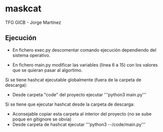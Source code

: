 # maskcat
TFG GICB - Jorge Martínez

## Ejecución
- En fichero exec.py descomentar comando ejecución dependiendo del sistema operativo.

- En fichero main.py modificar las variables (línea 6 a 15) con los valores que se quieran pasar al algortimo.

Si se tiene hashcat ejecutable globalmente (fuera de la carpeta de descarga):
- Desde carpeta "code" del proyecto ejecutar '''python3 main.py'''

Si se tiene que ejecutar hashcat desde la carpeta de descarga:
- Aconsejable copiar esta carpeta al interior del proyecto (no se sube poque en gitignore se obvia)
- Desde carpeta de hashcat ejecutar '''python3 --/code/main.py'''
